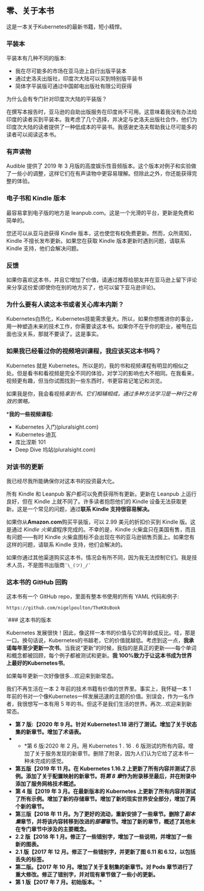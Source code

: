 ## 零、关于本书

这是一本关于Kubernetes的最新书籍，短小精悍。

### 平装本

平装本有几种不同的版本:

*   我在尽可能多的市场在亚马逊上自行出版平装本
*   通过史洛夫出版社，印度次大陆可以买到特别版平装书
*   简体字平装版可通过中国邮电出版社有限公司获得

为什么会有专门针对印度次大陆的平装版？

在撰写本报告时，亚马逊的自助出版服务在印度尚不可用。这意味着我没有办法给印度的读者买到平装本。我考虑了几个选择，并决定与史洛夫出版社合作，他们为印度次大陆的读者提供了一种低成本的平装书。我感谢史洛夫帮助我让尽可能多的读者可以阅读这本书。

### 有声读物

Audible 提供了 2019 年 3 月版的高度娱乐性音频版本。这个版本对例子和实验做了一些小的调整，这样它们在有声读物中更容易理解。但除此之外，你还能获得完整的体验。

### 电子书和 Kindle 版本

最容易拿到电子版的地方是 leanpub.com。这是一个光滑的平台，更新是免费和简单的。

您还可以从亚马逊获得 Kindle 版本，这也使您有权免费更新。然而，众所周知，Kindle 不擅长发布更新。如果您在获取 Kindle 版本更新时遇到问题，请联系 Kindle 支持，他们会解决问题。

### 反馈

如果你喜欢这本书，并且它增加了价值，请通过推荐给朋友并在亚马逊上留下评论来分享这份爱(即使你在别的地方买了，也可以留下亚马逊评论)。

### 为什么要有人读这本书或者关心库本内斯？

Kubernetes白热化，Kubernetes技能需求量大。所以，如果你想推进你的事业，用一种塑造未来的技术工作，你需要读这本书。如果你不在乎你的职业，被甩在后面也没关系，那就不要读了。这是事实。

### 如果我已经看过你的视频培训课程，我应该买这本书吗？

Kubernetes 就是 Kubernetes。所以是的，我的书和视频课程有明显的相似之处。但是看书和看视频是完全不同的体验，对学习的影响也大不相同。在我看来，视频更有趣，但当你试图找到一些东西时，书更容易记笔记和浏览。

如果我是你，我会看视频*拿到书。它们相辅相成，通过多种方法学习是一种行之有效的策略。*

 ***我的一些视频课程:**

*   Kubernetes 入门(pluralsight.com)
*   Kubernetes·迪瓦
*   库比涅斯 101
*   Deep Dive 坞站(pluralsight.com)

### 对该书的更新

我已经尽我所能确保你对这本书的投资最大化。

所有 Kindle 和 Leanpub 客户都可以免费获得所有更新。更新在 Leanpub 上运行良好，但在 Kindle 上就不同了。许多读者抱怨他们的 Kindle 设备无法获取更新。这是一个常见的问题，通过**联系 Kindle 支持很容易解决。**

如果你从**Amazon.com**购买平装版，可以 2.99 美元的折扣价买到 Kindle 版。这是通过 *Kindle 火柴盒*程序完成的。不幸的是，Kindle 火柴盒只在美国有售，而且有问题——有时 Kindle 火柴盒图标不会出现在书的亚马逊销售页面上。如果您有这样的问题，请联系 Kindle 支持，他们会解决的。

如果你通过其他渠道购买这本书，情况会有所不同，因为我无法控制它们。我是技术人员，不是图书出版商`¯\_(ツ)_/¯`

### 这本书的 GitHub 回购

这本书有一个 GitHub repo，里面有整本书使用的所有 YAML 代码和例子:

```
https://github.com/nigelpoulton/TheK8sBook 
```

 `### 这本书的版本

Kubernetes 发展很快！因此，像这样一本书的价值与它的年龄成反比。哇，那是一口。换句话说，Kubernetes的书越老，它的价值就越低。考虑到这一点，**我承诺每年至少更新一次书**。当我说“更新”的时候，我指的是真正的更新——每个单词和概念都被回顾，每个例子都被测试和更新。**我 100%致力于让这本书成为世界上最好的Kubernetes书**。

如果每年更新一次好像很多…欢迎来到新常态。

我们不再生活在一本 2 年前的技术书籍有价值的世界里。事实上，我怀疑一本 1 年前的书对一个像Kubernetes一样发展迅速的主题的价值。别误会，作为一名作者，我很想写一本有用 5 年的书。但这不是我们生活的世界。再次…欢迎来到新常态。

*   **第 7 版:【2020 年 9 月。针对 Kubernetes1.18 进行了测试。增加了关于状态集的新章节。增加了术语表。**
*   * *第 6 版:2020 年 2 月。用 Kubernetes 1 . 16 . 6 版测试的所有内容。增加了关于服务发现的新章节。删除了附录，因为人们认为它给了这本书一种未完成的感觉。
*   **第五版【2019 年 11 月。在 Kubernetes 1.16.2 上更新了所有内容并测试了示例。添加了关于配置映射的新章节。将*第 8 章*作为附录移至最后，并在附录中添加了服务网格技术概述。**
*   **第 4 版【2019 年 3 月。在最新版本的 Kubernetes 上更新了所有内容并测试了所有示例。增加了新的存储章节。增加了新的现实世界安全部分，增加了两个新的章节。**
*   **第三版【2018 年 11 月。为了更好的流动，重新安排了一些章节。删除了*副本集*章节，并将该内容转移到改进的*部署*章节。增加了新的章节，概述了其他未在专门章节中涉及的主要概念。**
*   **2.2 版【2018 年 1 月。修正了一些错别字，增加了一些说明，并增加了一些新的图表。**
*   **2.1 版【2017 年 12 月。修正了一些错别字，并更新了图 6.11 和 6.12，以包括丢失的标签。**
*   **第二版。【2017 年 10 月。增加了关于复制集的新章节。对 Pods 章节进行了重大修改。修正了错别字，并对现有章节做了一些小的更新。**
*   **第 1 版【2017 年 7 月。初始版本。**`*